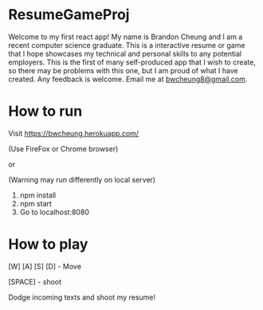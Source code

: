 # ResumeGameProj

Welcome to my first react app! My name is Brandon Cheung and I am a recent computer science graduate. This is a interactive resume or game
that I hope showcases my technical and personal skills to any potential employers. This is the first of many self-produced app that I wish
to create, so there may be problems with this one, but I am proud of what I have created. Any feedback is welcome.
Email me at bwcheung8@gmail.com.

# How to run 
Visit https://bwcheung.herokuapp.com/

(Use FireFox or Chrome browser)


or


(Warning may run differently on local server)
1. npm install
2. npm start
3. Go to localhost:8080

# How to play

[W] [A] [S] [D] - Move

[SPACE] - shoot

Dodge incoming texts and shoot my resume!
